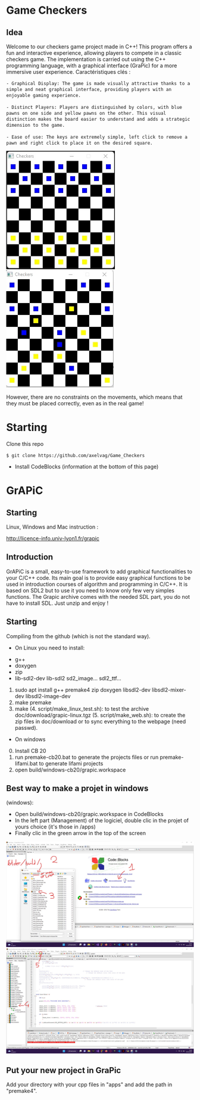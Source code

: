 # Game Checkers

## Idea

Welcome to our checkers game project made in C++! This program offers a fun and interactive experience, allowing players to compete in a classic checkers game. The implementation is carried out using the C++ programming language, with a graphical interface (GraPic) for a more immersive user experience.
Caractéristiques clés :

    - Graphical Display: The game is made visually attractive thanks to a simple and neat graphical interface, providing players with an enjoyable gaming experience.
    
    - Distinct Players: Players are distinguished by colors, with blue pawns on one side and yellow pawns on the other. This visual distinction makes the board easier to understand and adds a strategic dimension to the game.
    
    - Ease of use: The keys are extremely simple, left click to remove a pawn and right click to place it on the desired square.

![image](image/Checker1.jpg)
![image](image/Checker2.jpg)

However, there are no constraints on the movements, which means that they must be placed correctly, even as in the real game!

# Starting

Clone this repo
```
$ git clone https://github.com/axelvag/Game_Checkers
```

- Install CodeBlocks (information at the bottom of this page)

# GrAPiC 

## Starting

Linux, Windows and Mac instruction :

http://licence-info.univ-lyon1.fr/grapic

## Introduction

GrAPiC is a small, easy-to-use framework to add graphical functionalities to your C/C++ code. 
Its main goal is to provide easy graphical functions to be used in introduction courses of algorithm and programming in C/C++. 
It is based on SDL2 but to use it you need to know only few very simples functions. 
The Grapic archive comes with the needed SDL part, you do not have to install SDL. Just unzip and enjoy ! 

## Starting

Compiling from the github (which is not the standard way).

* On Linux you need to install:
- g++
- doxygen
- zip
- lib-sdl2-dev lib-sdl2 sd2_image... sdl2_ttf...

1. sudo apt install g++ premake4 zip doxygen libsdl2-dev libsdl2-mixer-dev libsdl2-image-dev
2. make premake
3. make
(4. script/make_linux_test.sh): to test the archive doc/download/grapic-linux.tgz
(5. script/make_web.sh): to create the zip files in doc/download or to sync everything to the webpage (need passwd).


* On windows
0. Install CB 20
1. run premake-cb20.bat to generate the projects files    or     run premake-lifami.bat to generate lifami projects 
2. open build/windows-cb20/grapic.workspace

## Best way to make a projet in windows

(windows): 
 - Open build/windows-cb20/grapic.workspace in CodeBlocks
 - In the left part (Management) of the logiciel, double clic in the projet of yours choice (it's those in /apps)
 - Finally clic in the green arrow in the top of the screen

![OpenFolder](image/OpenFolder.jpg)
![OpenFile](image/OpenFile.jpg)

## Put your new project in GraPic

Add your directory with your cpp files in "apps" and add the path in "premake4".

